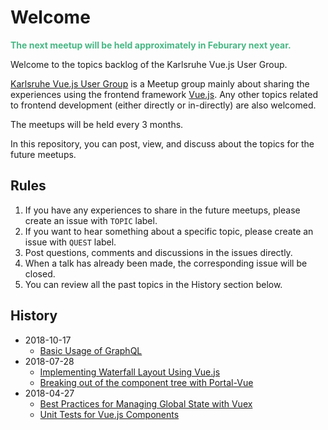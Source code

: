 # Welcome
<span style="color:#47b784">**The next meetup will be held approximately in Feburary next year.**</span>

Welcome to the topics backlog of the Karlsruhe Vue.js User Group.

[Karlsruhe Vue.js User Group](https://www.meetup.com/de-DE/Karlsruhe-Vue-js-User-Group/) is a Meetup group mainly about sharing the experiences using the frontend framework [Vue.js](https://vuejs.org/). Any other topics related to frontend development (either directly or in-directly) are also welcomed.

The meetups will be held every 3 months.

In this repository, you can post, view, and discuss about the topics for the future meetups.

## Rules
1. If you have any experiences to share in the future meetups, please create an issue with `TOPIC` label.
2. If you want to hear something about a specific topic, please create an issue with `QUEST` label.
3. Post questions, comments and discussions in the issues directly.
4. When a talk has already been made, the corresponding issue will be closed.
5. You can review all the past topics in the History section below.

## History
* 2018-10-17
  * [Basic Usage of GraphQL](https://docs.google.com/presentation/d/1i3M5pvPa10pCSBif-LQRFxfQSb9AVjjmmMUKlFd9wOY/edit?usp=sharing)
* 2018-07-28
  * [Implementing Waterfall Layout Using Vue.js](https://drive.google.com/file/d/1BujAz47ZHlAaoj5WKOnyySmH_2FdTyPM/view)
  * [Breaking out of the component tree with Portal-Vue](https://slides.com/thorstenlunborg/portals-in-vue)
* 2018-04-27
  * [Best Practices for Managing Global State with Vuex](https://slides.com/thorstenlunborg/vuex-best-practices#/)
  * [Unit Tests for Vue.js Components](https://drive.google.com/file/d/1MELedITXvo5LSUIVJArPS9bCAJlR5BSg/view)
